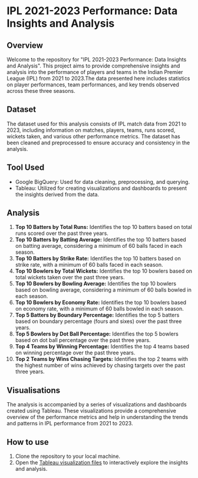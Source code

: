 # IPL 2021-2023 Performance: Data Insights and Analysis

## Overview
Welcome to the repository for "IPL 2021-2023 Performance: Data Insights and Analysis". This project aims to provide comprehensive insights and analysis into the performance of players and teams in the Indian Premier League (IPL) from 2021 to 2023.The data presented here includes statistics on player performances, team performances, and key trends observed across these three seasons.

## Dataset
The dataset used for this analysis consists of IPL match data from 2021 to 2023, including information on matches, players, teams, runs scored, wickets taken, and various other performance metrics. The dataset has been cleaned and preprocessed to ensure accuracy and consistency in the analysis.

## Tool Used
- Google BigQuery: Used for data cleaning, preprocessing, and querying.
- Tableau: Utilized for creating visualizations and dashboards to present the insights derived from the data.

## Analysis
1. **Top 10 Batters by Total Runs:** Identifies the top 10 batters based on total runs scored over the past three years.
2. **Top 10 Batters by Batting Average:** Identifies the top 10 batters based on batting average, considering a minimum of 60 balls faced in each season.
3. **Top 10 Batters by Strike Rate:** Identifies the top 10 batters based on strike rate, with a minimum of 60 balls faced in each season.
4. **Top 10 Bowlers by Total Wickets:** Identifies the top 10 bowlers based on total wickets taken over the past three years.
5. **Top 10 Bowlers by Bowling Average:** Identifies the top 10 bowlers based on bowling average, considering a minimum of 60 balls bowled in each season.
6. **Top 10 Bowlers by Economy Rate:** Identifies the top 10 bowlers based on economy rate, with a minimum of 60 balls bowled in each season.
7. **Top 5 Batters by Boundary Percentage:** Identifies the top 5 batters based on boundary percentage (fours and sixes) over the past three years.
8. **Top 5 Bowlers by Dot Ball Percentage:** Identifies the top 5 bowlers based on dot ball percentage over the past three years.
9. **Top 4 Teams by Winning Percentage:** Identifies the top 4 teams based on winning percentage over the past three years.
10. **Top 2 Teams by Wins Chasing Targets:** Identifies the top 2 teams with the highest number of wins achieved by chasing targets over the past three years.

## Visualisations
The analysis is accompanied by a series of visualizations and dashboards created using Tableau. These visualizations provide a comprehensive overview of the performance metrics and help in understanding the trends and patterns in IPL performance from 2021 to 2023.

## How to use
1. Clone the repository to your local machine.
2. Open the [Tableau visualization files](https://public.tableau.com/app/profile/aiswariya.r2669/viz/iplanalysiscodebasicsproject/index) to interactively explore the insights and analysis.


